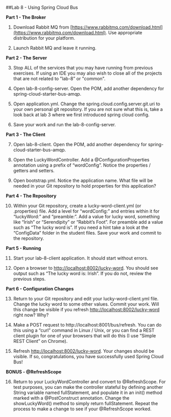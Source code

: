 ##Lab 8 - Using Spring Cloud Bus

  **Part 1 - The Broker**

1.  Download Rabbit MQ from [https://www.rabbitmq.com/download.html](https://www.rabbitmq.com/download.html).  Use appropriate distribution for your platform.  

2.  Launch Rabbit MQ and leave it running.

  **Part 2 - The Server**

3.  Stop ALL of the services that you may have running from previous exercises.  If using an IDE you may also wish to close all of the projects that are not related to "lab-8” or "common".

4.  Open lab-8-config-server.  Open the POM, add another dependency for spring-cloud-starter-bus-amqp.

5.  Open application.yml.  Change the spring.cloud.config.server.git.uri to your own personal git repository.  If you are not sure what this is, take a look back at lab 3 where we first introduced spring cloud config.

6.  Save your work and run the lab-8-config-server.

  **Part 3 - The Client**

7.  Open lab-8-client.  Open the POM, add another dependency for spring-cloud-starter-bus-amqp.

8.  Open the LuckyWordController.  Add a @ConfigurationProperties annotation using a prefix of “wordConfig”.  Notice the properties / getters and setters.

9.  Open bootstrap.yml.  Notice the application name.  What file will be needed in your Git repository to hold properties for this application?

  **Part 4 - The Repository**

10.  Within your Git repository, create a lucky-word-client.yml (or .properties) file.  Add a level for “wordConfig:” and entries within it for “luckyWord:” and “preamble:”.  Add a value for lucky word, something like “Irish” or “Serendipity” or “Rabbit’s Foot”.  For preamble add a value such as “The lucky word is”.  If you need a hint take a look at the “ConfigData” folder in the student files.  Save your work and commit to the repository.

  **Part 5 - Running**

11.  Start your lab-8-client application.  It should start without errors.

12.  Open a browser to [http://localhost:8002/lucky-word](http://localhost:8002/lucky-word).  You should see output such as “The lucky word is: Irish”.  If you do not, review the previous steps.

  **Part 6 - Configuration Changes**

13.  Return to your Git repository and edit your lucky-word-client.yml file.  Change the lucky word to some other values.  Commit your work.  Will this change be visible if you refresh [http://localhost:8002/lucky-word](http://localhost:8002/lucky-word) right now?  Why?

14.  Make a POST request to http://localhost:8001/bus/refresh.  You can do this using a “curl” command in Linux / Unix, or you can find a REST client plugin for one of your browsers that will do this (I use “Simple REST Client” on Chrome).

15.  Refresh [http://localhost:8002/lucky-word](http://localhost:8002/lucky-word).  Your changes should be visible.  If so, congratulations, you have successfully used Spring Cloud Bus!

  **BONUS - @RefreshScope**

16.  Return to your LuckyWordController and convert to @RefreshScope.  For test purposes, you can make the controller stateful by defining another String variable named fullStatement, and populate it in an init() method marked with a @PostConstruct annotation.  Change the showLuckyWord() method to simply return fullStatement.  Repeat the process to make a change to see if your @RefreshScope worked.
